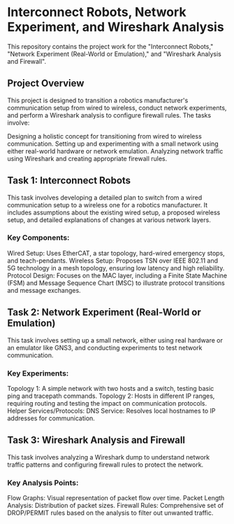 # Interconnect Robots, Network Experiment, and Wireshark Analysis

This repository contains the project work for the "Interconnect Robots," "Network Experiment (Real-World or Emulation)," and "Wireshark Analysis and Firewall".

## Project Overview

This project is designed to transition a robotics manufacturer's communication setup from wired to wireless, conduct network experiments, and perform a Wireshark analysis to configure firewall rules. The tasks involve:

Designing a holistic concept for transitioning from wired to wireless communication.
Setting up and experimenting with a small network using either real-world hardware or network emulation.
Analyzing network traffic using Wireshark and creating appropriate firewall rules.

## Task 1: Interconnect Robots

This task involves developing a detailed plan to switch from a wired communication setup to a wireless one for a robotics manufacturer. It includes assumptions about the existing wired setup, a proposed wireless setup, and detailed explanations of changes at various network layers.

### Key Components:
Wired Setup: Uses EtherCAT, a star topology, hard-wired emergency stops, and teach-pendants.
Wireless Setup: Proposes TSN over IEEE 802.11 and 5G technology in a mesh topology, ensuring low latency and high reliability.
Protocol Design: Focuses on the MAC layer, including a Finite State Machine (FSM) and Message Sequence Chart (MSC) to illustrate protocol transitions and message exchanges.

## Task 2: Network Experiment (Real-World or Emulation)

This task involves setting up a small network, either using real hardware or an emulator like GNS3, and conducting experiments to test network communication.

### Key Experiments:
Topology 1: A simple network with two hosts and a switch, testing basic ping and tracepath commands.
Topology 2: Hosts in different IP ranges, requiring routing and testing the impact on communication protocols.
Helper Services/Protocols:
DNS Service: Resolves local hostnames to IP addresses for communication.

## Task 3: Wireshark Analysis and Firewall

This task involves analyzing a Wireshark dump to understand network traffic patterns and configuring firewall rules to protect the network.

### Key Analysis Points:
Flow Graphs: Visual representation of packet flow over time.
Packet Length Analysis: Distribution of packet sizes.
Firewall Rules: Comprehensive set of DROP/PERMIT rules based on the analysis to filter out unwanted traffic.
